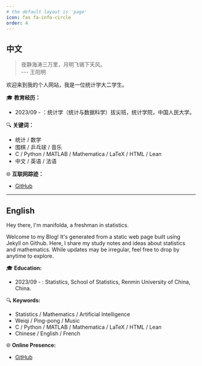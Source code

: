 ```yaml
---
# the default layout is 'page'
icon: fas fa-info-circle
order: 4
---
```


## 中文
> 夜静海涛三万里，月明飞锡下天风。  
>                   --- 王阳明

欢迎来到我的个人网站，我是一位统计学大二学生。

🎓 **教育经历：**
- 2023/09 - ：统计学（统计与数据科学）拔尖班，统计学院，中国人民大学。

🔍 **关键词：**
* 统计 / 数学 
* 围棋 / 乒乓球 / 音乐
* C / Python / MATLAB / Mathematica / LaTeX / HTML / Lean
* 中文 / 英语 / 法语

🌐 **互联网踪迹：**

* [GitHub](https://github.com/Manifolda)


---

## English

Hey there, I'm manifolda, a freshman in statistics.

Welcome to my Blog! It's generated from a static web page built using Jekyll on Github. Here, I share my study notes and ideas about statistics and mathematics. While updates may be irregular, feel free to drop by anytime to explore.

🎓 **Education:**
- 2023/09 - : Statistics, School of Statistics, Renmin University of China, China.

🔍 **Keywords:**

* Statistics / Mathematics / Artificial Intelligence 
* Weiqi / Ping-pong / Music
* C / Python / MATLAB / Mathematica / LaTeX / HTML / Lean
* Chinese / English / French

🌐 **Online Presence:**

* [GitHub](https://github.com/Manifolda)
